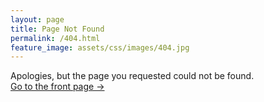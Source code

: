 ```yaml
---
layout: page
title: Page Not Found
permalink: /404.html
feature_image: assets/css/images/404.jpg
---
```


Apologies, but the page you requested could not be found.<br />
<a class="error-link" href="{{ site.baseurl }}/">Go to the front page &rarr;</a>
